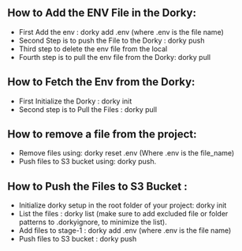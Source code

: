## How to Add the ENV File in the Dorky:

 - First Add the env : dorky add .env (where .env is the file name)
 - Second Step is to push the File to the Dorky : dorky push
 - Third step to delete the env file from the local
 - Fourth step is to pull the env file from the Dorky: dorky pull

## How to Fetch the Env from the Dorky:

- First Initialize the Dorky : dorky init
- Second step is to Pull the Files : dorky pull

## How to remove a file from the project:

- Remove files using: dorky reset .env (Where .env is the file_name)
- Push files to S3 bucket using: dorky push.

## How to Push the Files to S3 Bucket :

- Initialize dorky setup in the root folder of your project:  dorky init
- List the files : dorky list  (make sure to add excluded file or folder patterns to .dorkyignore, to minimize the list).
- Add files to stage-1 : dorky add .env (where .env is the file name)
- Push files to S3 bucket : dorky push

